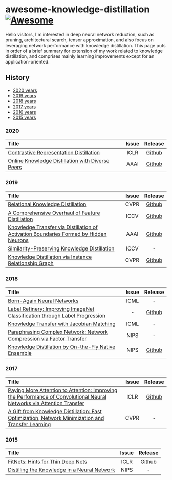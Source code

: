 # awesome-knowledge-distillation [![Awesome](https://awesome.re/badge.svg)](https://awesome.re)

Hello visitors, I'm interested in deep neural network reduction, such as pruning, architectural search, tensor approximation, and also focus on leveraging network performance with knowledge distillation. This page puts in order of a brief summary for extension of my work related to knowledge distillation, and comprises mainly learning improvements except for an application-oriented.

## History

- [2020 years](#2020)
- [2019 years](#2019)
- [2018 years](#2018)
- [2017 years](#2017)
- [2016 years](#2016)
- [2015 years](#2015)


### 2020
|   Title  | Issue | Release |
| :--------| :---: | :-----: |
| [Contrastive Representation Distillation](https://arxiv.org/abs/1910.10699) | ICLR | [Github](https://github.com/HobbitLong/RepDistiller) |
| [Online Knowledge Distillation with Diverse Peers](https://aaai.org/Papers/AAAI/2020GB/AAAI-ChenD.4552.pdf) | AAAI | [Github](https://github.com/DefangChen/OKDDip-AAAI2020) |


### 2019
|   Title  | Issue | Release |
| :--------| :---: | :-----: |
| [Relational Knowledge Distillation](https://arxiv.org/abs/1904.05068) | CVPR | [Github](https://github.com/lenscloth/RKD) |
| [A Comprehensive Overhaul of Feature Distillation](https://arxiv.org/abs/1904.01866) | ICCV | [Github](https://github.com/clovaai/overhaul-distillation) |
| [Knowledge Transfer via Distillation of Activation Boundaries Formed by Hidden Neurons](https://arxiv.org/abs/1811.03233) | AAAI | [Github](https://github.com/bhheo/AB_distillation) |
| [Similarity-Preserving Knowledge Distillation](https://arxiv.org/abs/1907.09682) | ICCV | - |
| [Knowledge Distillation via Instance Relationship Graph](http://openaccess.thecvf.com/content_CVPR_2019/papers/Liu_Knowledge_Distillation_via_Instance_Relationship_Graph_CVPR_2019_paper.pdf) | CVPR | [Github](https://github.com/yufanLIU/IRG) |

### 2018
|   Title  | Issue | Release |
| :--------| :---: | :-----: |
| [Born-Again Neural Networks](https://arxiv.org/abs/1805.04770) | ICML | - |
| [Label Refinery: Improving ImageNet Classification through Label Progression](https://arxiv.org/abs/1805.02641) | - | [Github](https://github.com/hessamb/label-refinery) |
| [Knowledge Transfer with Jacobian Matching](https://arxiv.org/abs/1803.00443) | ICML | - |
| [Paraphrasing Complex Network: Network Compression via Factor Transfer](https://papers.nips.cc/paper/7541-paraphrasing-complex-network-network-compression-via-factor-transfer) | NIPS | - |
| [Knowledge Distillation by On-the-Fly Native Ensemble](https://papers.nips.cc/paper/7980-knowledge-distillation-by-on-the-fly-native-ensemble.pdf) | NIPS | [Github](https://github.com/Lan1991Xu/ONE_NeurIPS2018) |



### 2017
|   Title  | Issue | Release |
| :--------| :---: | :-----: |
| [Paying More Attention to Attention: Improving the Performance of Convolutional Neural Networks via Attention Transfer](https://arxiv.org/abs/1612.03928) | ICLR | [Github](https://github.com/szagoruyko/attention-transfer) |
| [A Gift from Knowledge Distillation: Fast Optimization, Network Minimization and Transfer Learning](http://openaccess.thecvf.com/content_cvpr_2017/papers/Yim_A_Gift_From_CVPR_2017_paper.pdf) | CVPR | - |

### 2015
|   Title  | Issue | Release |
| :--------| :---: | :-----: |
| [FitNets: Hints for Thin Deep Nets](https://arxiv.org/abs/1412.6550) | ICLR | [Github](https://github.com/adri-romsor/FitNets) |
| [Distilling the Knowledge in a Neural Network](https://arxiv.org/abs/1503.02531) | NIPS | - |
